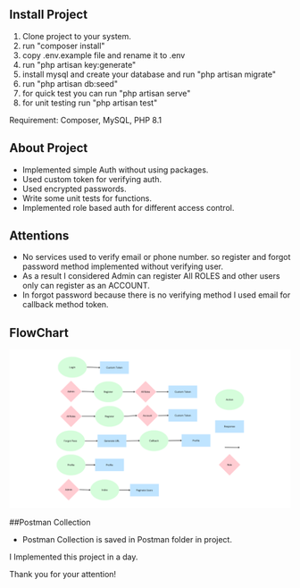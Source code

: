 
## Install Project

1. Clone project to your system.
2. run "composer install"
3. copy .env.example file and rename it to .env
4. run "php artisan key:generate"
5. install mysql and create your database and run "php artisan migrate"
6. run "php artisan db:seed"
7. for quick test you can run "php artisan serve"
8. for unit testing run "php artisan test"

Requirement: Composer, MySQL, PHP 8.1

## About Project

* Implemented simple Auth without using packages.
* Used custom token for verifying auth.
* Used encrypted passwords.
* Write some unit tests for functions.
* Implemented role based auth for different access control.

## Attentions

* No services used to verify email or phone number. so register and forgot password method implemented without verifying user.
* As a result I considered Admin can register All ROLES and other users only can register as an ACCOUNT.
* In forgot password because there is no verifying method I used email for callback method token.


## FlowChart
![Alt text](./doc/tasks.png)

##Postman Collection
* Postman Collection is saved in Postman folder in project.


I Implemented this project in a day.

Thank you for your attention!
